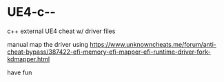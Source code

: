 # UE4-c--
c++ external UE4 cheat w/ driver files


manual map the driver using https://www.unknowncheats.me/forum/anti-cheat-bypass/387422-efi-memory-efi-mapper-efi-runtime-driver-fork-kdmapper.html

have fun 
